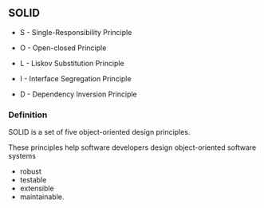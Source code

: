 ## SOLID

- S - Single-Responsibility Principle

- O - Open-closed Principle

- L - Liskov Substitution Principle

- I - Interface Segregation Principle

- D - Dependency Inversion Principle

### Definition

<p>SOLID is a set of five object-oriented design principles.

These principles help software developers design object-oriented software systems

- robust
- testable
- extensible
- maintainable.
</p>
